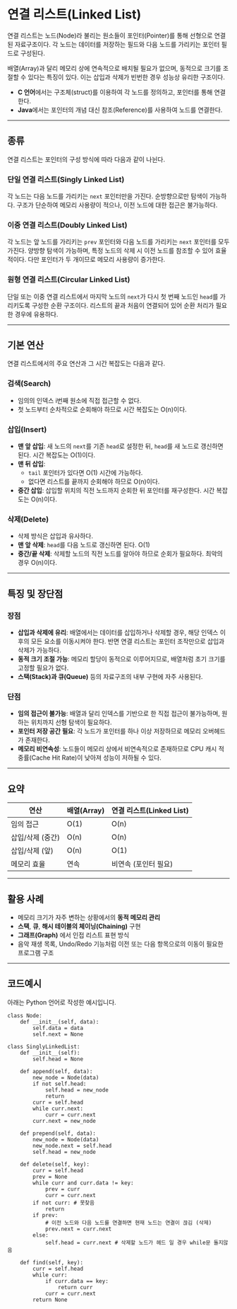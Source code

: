 # 연결 리스트(Linked List)

연결 리스트는 노드(Node)라 불리는 원소들이 포인터(Pointer)를 통해 선형으로 연결된 자료구조이다. 각 노드는 데이터를 저장하는 필드와 다음 노드를 가리키는 포인터 필드로 구성된다.

배열(Array)과 달리 메모리 상에 연속적으로 배치될 필요가 없으며, 동적으로 크기를 조절할 수 있다는 특징이 있다. 이는 삽입과 삭제가 빈번한 경우 성능상 유리한 구조이다.

- **C 언어**에서는 구조체(struct)를 이용하여 각 노드를 정의하고, 포인터를 통해 연결한다.
- **Java**에서는 포인터의 개념 대신 참조(Reference)를 사용하여 노드를 연결한다.

---

## 종류

연결 리스트는 포인터의 구성 방식에 따라 다음과 같이 나뉜다.

### 단일 연결 리스트(Singly Linked List)

각 노드는 다음 노드를 가리키는 `next` 포인터만을 가진다. 순방향으로만 탐색이 가능하다. 구조가 단순하여 메모리 사용량이 적으나, 이전 노드에 대한 접근은 불가능하다.

### 이중 연결 리스트(Doubly Linked List)

각 노드는 앞 노드를 가리키는 `prev` 포인터와 다음 노드를 가리키는 `next` 포인터를 모두 가진다. 양방향 탐색이 가능하며, 특정 노드의 삭제 시 이전 노드를 참조할 수 있어 효율적이다. 다만 포인터가 두 개이므로 메모리 사용량이 증가한다.

### 원형 연결 리스트(Circular Linked List)

단일 또는 이중 연결 리스트에서 마지막 노드의 `next`가 다시 첫 번째 노드인 `head`를 가리키도록 구성한 순환 구조이다. 리스트의 끝과 처음이 연결되어 있어 순환 처리가 필요한 경우에 유용하다.

---

## 기본 연산

연결 리스트에서의 주요 연산과 그 시간 복잡도는 다음과 같다.

### 검색(Search)

- 임의의 인덱스 i번째 원소에 직접 접근할 수 없다.
- 첫 노드부터 순차적으로 순회해야 하므로 시간 복잡도는 O(n)이다.

### 삽입(Insert)

- **맨 앞 삽입**: 새 노드의 `next`를 기존 `head`로 설정한 뒤, `head`를 새 노드로 갱신하면 된다. 시간 복잡도는 O(1)이다.
- **맨 뒤 삽입**:
  - `tail` 포인터가 있다면 O(1) 시간에 가능하다.
  - 없다면 리스트를 끝까지 순회해야 하므로 O(n)이다.
- **중간 삽입**: 삽입할 위치의 직전 노드까지 순회한 뒤 포인터를 재구성한다. 시간 복잡도는 O(n)이다.

### 삭제(Delete)

- 삭제 방식은 삽입과 유사하다.
- **맨 앞 삭제**: `head`를 다음 노드로 갱신하면 된다. O(1)
- **중간/끝 삭제**: 삭제할 노드의 직전 노드를 알아야 하므로 순회가 필요하다. 최악의 경우 O(n)이다.

---

## 특징 및 장단점

### 장점

- **삽입과 삭제에 유리**: 배열에서는 데이터를 삽입하거나 삭제할 경우, 해당 인덱스 이후의 모든 요소를 이동시켜야 한다. 반면 연결 리스트는 포인터 조작만으로 삽입과 삭제가 가능하다.
- **동적 크기 조절 가능**: 메모리 할당이 동적으로 이루어지므로, 배열처럼 초기 크기를 고정할 필요가 없다.
- **스택(Stack)과 큐(Queue)** 등의 자료구조의 내부 구현에 자주 사용된다.

### 단점

- **임의 접근이 불가능**: 배열과 달리 인덱스를 기반으로 한 직접 접근이 불가능하며, 원하는 위치까지 선형 탐색이 필요하다.
- **포인터 저장 공간 필요**: 각 노드가 포인터를 하나 이상 저장하므로 메모리 오버헤드가 존재한다.
- **메모리 비연속성**: 노드들이 메모리 상에서 비연속적으로 존재하므로 CPU 캐시 적중률(Cache Hit Rate)이 낮아져 성능이 저하될 수 있다.

---

## 요약

| 연산 | 배열(Array) | 연결 리스트(Linked List) |
|------|--------------|---------------------------|
| 임의 접근 | O(1) | O(n) |
| 삽입/삭제 (중간) | O(n) | O(n) |
| 삽입/삭제 (앞) | O(n) | O(1) |
| 메모리 효율 | 연속 | 비연속 (포인터 필요) |

---

## 활용 사례

- 메모리 크기가 자주 변하는 상황에서의 **동적 메모리 관리**
- **스택**, **큐**, **해시 테이블의 체이닝(Chaining)** 구현
- **그래프(Graph)** 에서 인접 리스트 표현 방식
- 음악 재생 목록, Undo/Redo 기능처럼 이전 또는 다음 항목으로의 이동이 필요한 프로그램 구조

---
## 코드예시
아래는 Python 언어로 작성한 예시입니다.
```
class Node:
    def __init__(self, data):
        self.data = data
        self.next = None
      
class SinglyLinkedList:
    def __init__(self):
        self.head = None

    def append(self, data):
        new_node = Node(data)
        if not self.head:
            self.head = new_node
            return
        curr = self.head
        while curr.next:
            curr = curr.next
        curr.next = new_node

    def prepend(self, data):
        new_node = Node(data)
        new_node.next = self.head
        self.head = new_node

    def delete(self, key):
        curr = self.head
        prev = None
        while curr and curr.data != key:
            prev = curr
            curr = curr.next
        if not curr: # 못찾음
            return
        if prev:
            # 이전 노드와 다음 노드를 연결하면 현재 노드는 연결이 끊김 (삭제)
            prev.next = curr.next 
        else:
            self.head = curr.next # 삭제할 노드가 헤드 일 경우 while문 돌지않음

    def find(self, key):
        curr = self.head
        while curr:
            if curr.data == key:
                return curr
            curr = curr.next
        return None
```